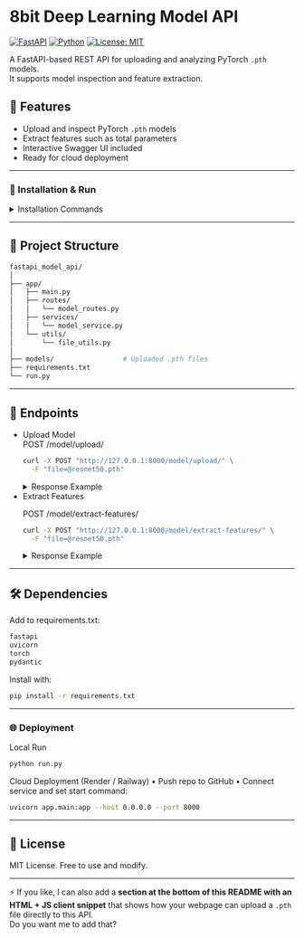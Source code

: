 # 8bit Deep Learning Model API
[![FastAPI](https://img.shields.io/badge/FastAPI-0.110+-brightgreen?logo=fastapi)](https://fastapi.tiangolo.com/)
[![Python](https://img.shields.io/badge/Python-3.9+-blue?logo=python)](https://www.python.org/)
[![License: MIT](https://img.shields.io/badge/License-MIT-blue.svg)](LICENSE)

A FastAPI-based REST API for uploading and analyzing PyTorch `.pth` models.  
It supports model inspection and feature extraction.
## 🚀 Features
- Upload and inspect PyTorch `.pth` models
- Extract features such as total parameters
- Interactive Swagger UI included
- Ready for cloud deployment

---

### 🔧 Installation & Run
<details>
  <summary>Installation Commands</summary>

```bash
# Clone project
git clone https://github.com/FurkancanDemircan/8bit_dl_api.git
cd 8bit_dl_api

# Create virtual environment (optional)
python -m venv venv
source venv/bin/activate   # Linux/Mac
venv\Scripts\activate      # Windows

# Install dependencies
pip install -r requirements.txt

# Run the server
python run.py
"""
The server will be available at:
	•	API Root: http://127.0.0.1:8000
	•	Swagger UI: http://127.0.0.1:8000/docs
"""
```
</details>

---

## 📂 Project Structure

```bash
fastapi_model_api/
│
├── app/
│   ├── main.py
│   ├── routes/
│   │   └── model_routes.py
│   ├── services/
│   │   └── model_service.py
│   └── utils/
│       └── file_utils.py
│
├── models/                 # Uploaded .pth files
├── requirements.txt
└── run.py
```

---

## 📌 Endpoints
<ul>
<li>Upload Model</li>
  POST /model/upload/
  
```bash
curl -X POST "http://127.0.0.1:8000/model/upload/" \
  -F "file=@resnet50.pth"
```


<details>
  <summary>Response Example</summary>
  
```bash
{
  "filename": "resnet50.pth",
  "layers": [
    "Conv2d(3, 64, kernel_size=(7,7), stride=(2,2), padding=(3,3), bias=False)",
    "BatchNorm2d(64, eps=1e-05, momentum=0.1, affine=True, track_running_stats=True)",
    "ReLU(inplace=True)"
  ]
}
```
</details>

<li>Extract Features</li>

POST /model/extract-features/

```bash
curl -X POST "http://127.0.0.1:8000/model/extract-features/" \
  -F "file=@resnet50.pth"
```

<details>
  <summary>Response Example</summary>

```bash
{
  "filename": "resnet50.pth",
  "features": {
    "total_parameters": 23534532
  }
}
```
</details>

</ul>

---

## 🛠️ Dependencies

Add to requirements.txt:
```bash
fastapi
uvicorn
torch
pydantic
```
Install with:
```bash
pip install -r requirements.txt
```

---

### 🌐 Deployment

Local Run
```bash
python run.py
```

Cloud Deployment (Render / Railway)
	•	Push repo to GitHub
	•	Connect service and set start command:

```bash
uvicorn app.main:app --host 0.0.0.0 --port 8000
```

---

## 📄 License

MIT License. Free to use and modify.

---

⚡ If you like, I can also add a **section at the bottom of this README with an HTML + JS client snippet** that shows how your webpage can upload a `.pth` file directly to this API.  
Do you want me to add that?
